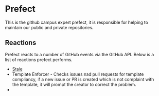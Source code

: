 # Prefect

This is the github campus expert prefect, it is responsible for helping to maintain our public and private repositories.

## Reactions

Prefect reacts to a number of GitHub events via the GitHub API. Below is a list of reactions prefect performs.

* [Stale](https://github.com/probot/stale)
* Template Enforcer - Checks issues nad pull requests for template compliancy, if a new issue or PR is created which is not complaint with the template, it will prompt the creator to correct the problem.
* 
